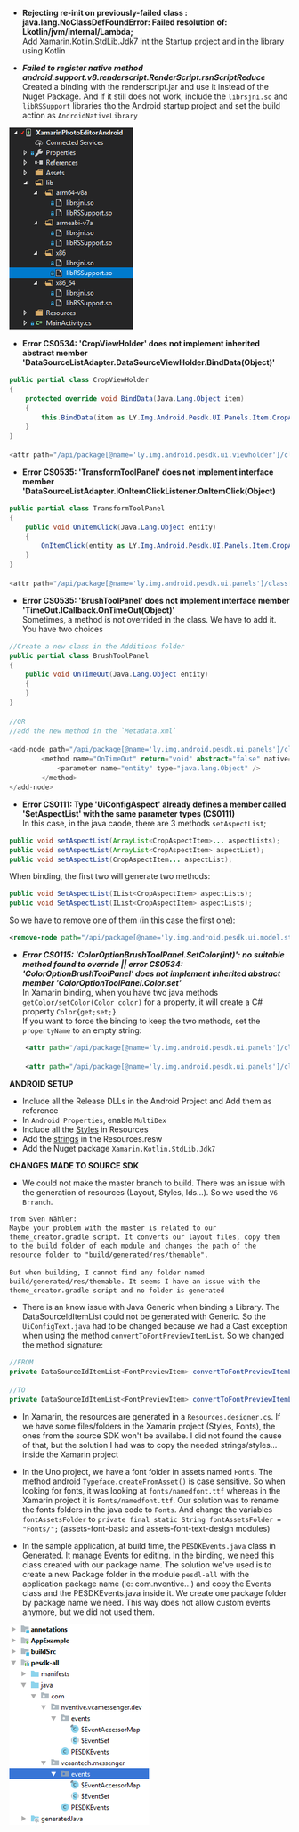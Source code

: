 - **Rejecting re-init on previously-failed class : java.lang.NoClassDefFoundError: Failed resolution of: Lkotlin/jvm/internal/Lambda;**   
Add Xamarin.Kotlin.StdLib.Jdk7 int the Startup project and in the library using Kotlin

- ***Failed to register native method android.support.v8.renderscript.RenderScript.rsnScriptReduce***
Created a binding with the renderscript.jar and use it instead of the Nuget Package. And if it still does not work, include the `librsjni.so` and 
`libRSSupport`  libraries tho the Android startup project and set the build action as `AndroidNativeLibrary`

![PESDKEvents](RenderscriptLibs.PNG)

- **Error CS0534: 'CropViewHolder' does not implement inherited abstract member 'DataSourceListAdapter.DataSourceViewHolder.BindData(Object)'**
```csharp
public partial class CropViewHolder
{
    protected override void BindData(Java.Lang.Object item)
    {
        this.BindData(item as LY.Img.Android.Pesdk.UI.Panels.Item.CropAspectItem);
    }
}

<attr path="/api/package[@name='ly.img.android.pesdk.ui.viewholder']/class[@name='CropViewHolder']/method[@name='bindData']/parameter[1]" name="type">java.lang.Object</attr>

```

- **Error CS0535: 'TransformToolPanel' does not implement interface member 'DataSourceListAdapter.IOnItemClickListener.OnItemClick(Object)**
```csharp
public partial class TransformToolPanel
{
    public void OnItemClick(Java.Lang.Object entity)
    {
        OnItemClick(entity as LY.Img.Android.Pesdk.UI.Panels.Item.CropAspectItem); 
    }
}

<attr path="/api/package[@name='ly.img.android.pesdk.ui.panels']/class[@name='TransformToolPanel']/method[@name='onItemClick']/parameter[1]" name="type">java.lang.Object</attr>

```

- **Error CS0535: 'BrushToolPanel' does not implement interface member 'TimeOut.ICallback.OnTimeOut(Object)'**   
Sometimes, a method is not overrided in the class. We have to add it. You have two choices
```csharp
//Create a new class in the Additions folder
public partial class BrushToolPanel
{
    public void OnTimeOut(Java.Lang.Object entity)
    {
    }
}

//OR
//add the new method in the `Metadata.xml`

<add-node path="/api/package[@name='ly.img.android.pesdk.ui.panels']/class[@name='BrushToolPanel']">
        <method name="OnTimeOut" return="void" abstract="false" native="false" synchronized="false" static="false" final="false" deprecated="not deprecated" visibility="public">
            <parameter name="entity" type="java.lang.Object" />
        </method>
</add-node>
```

- **Error CS0111: Type 'UiConfigAspect' already defines a member called 'SetAspectList' with the same parameter types (CS0111)**   
In this case, in the java caode, there are 3 methods `setAspectList`;
```java
public void setAspectList(ArrayList<CropAspectItem>... aspectLists);
public void setAspectList(ArrayList<CropAspectItem> aspectList);
public void setAspectList(CropAspectItem... aspectList);
```

When binding, the first two will generate two methods:
```csharp
public void SetAspectList(IList<CropAspectItem> aspectLists);
public void SetAspectList(IList<CropAspectItem> aspectLists);
```
So we have to remove one of them (in this case the first one):
```xml
<remove-node path="/api/package[@name='ly.img.android.pesdk.ui.model.state']/class[@name='UiConfigAspect']/method[@name='setAspectList' and count(parameter)=1 and parameter[1][@type='java.util.ArrayList&lt;ly.img.android.pesdk.ui.panels.item.CropAspectItem&gt;...']]"/>
```

- ***Error CS0115: 'ColorOptionBrushToolPanel.SetColor(int)': no suitable method found to override || error CS0534: 'ColorOptionBrushToolPanel' does not implement inherited abstract member 'ColorOptionToolPanel.Color.set'***   
In Xamarin binding, when you have two java methods `getColor/setColor(Color color)` for a property, it will create a C# property `Color{get;set;}`   
If you want to force the binding to keep the two methods, set the `propertyName` to an empty string:
```xml 
    <attr path="/api/package[@name='ly.img.android.pesdk.ui.panels']/class[@name='ColorOptionToolPanel']/method[@name='setColor' and count(parameter)=1 and parameter[1][@type='int']]" name="propertyName"></attr>

    <attr path="/api/package[@name='ly.img.android.pesdk.ui.panels']/class[@name='ColorOptionToolPanel']/method[@name='getColor' and count(parameter)=0]" name= "propertyName"></attr>
```


**ANDROID SETUP**   

- Include all the Release DLLs in the Android Project and Add them as reference
- In `Android Properties`, enable `MultiDex`
- Include all the [Styles](styles.xml) in Resources
- Add the [strings](strings.xml) in the Resources.resw
- Add the Nuget package `Xamarin.Kotlin.StdLib.Jdk7`


**CHANGES MADE TO SOURCE SDK**   

- We could not make the master branch to build. There was an issue with the generation of resources (Layout, Styles, Ids...). So we used the `V6 Brranch`. 
```
from Sven Nähler:
Maybe your problem with the master is related to our theme_creator.gradle script. It converts our layout files, copy them to the build folder of each module and changes the path of the resource folder to "build/generated/res/themable".

But when building, I cannot find any folder named build/generated/res/themable. It seems I have an issue with the theme_creator.gradle script and no folder is generated
```

- There is an know issue with Java Generic when binding a Library. 
The DataSourceIdItemList could not be generated with Generic. So the `UiConfigText.java` had to be changed because we had a Cast exception when using the method `convertToFontPreviewItemList`. So we changed the method signature:
```java
//FROM 
private DataSourceIdItemList<FontPreviewItem> convertToFontPreviewItemList(DataSourceIdItemList<FontItem> fontItems, DataSourceIdItemList<FontPreviewItem> fontPreviewItems);

//TO
private DataSourceIdItemList<FontPreviewItem> convertToFontPreviewItemList(ArrayList<FontItem> fontItems, DataSourceIdItemList<FontPreviewItem> fontPreviewItems) 
``` 

- In Xamarin, the resources are generated in a `Resources.designer.cs`. If we have some files/folders in the Xamarin project (Styles, Fonts), the ones from the source SDK won't be availabe. I did not found the cause of that, but the solution I had was to copy the needed strings/styles... inside the Xamarin project

- In the Uno project, we have a font folder in assets named `Fonts`. The method android `Typeface.createFromAsset()` is case sensitive. So when looking for fonts, it was looking at `fonts/namedfont.ttf` whereas in the Xamarin project it is `Fonts/namedfont.ttf`. Our solution was to rename the fonts folders in the java code to `Fonts`. And change the variables `fontAssetsFolder` to `private final static String fontAssetsFolder = "Fonts/";` (assets-font-basic and assets-font-text-design modules)

- In the sample application, at build time, the `PESDKEvents.java` class in Generated. It manage Events for editing. In the binding, we need this class created with our package name. The solution we've used is to create a new Package folder in the module `pesdl-all` with the application package name (ie: com.nventive...) and copy the Events class and the PESDKEvents.java inside it. We create one package folder by package name we need. This way does not allow custom events anymore, but we did not used them.

![PESDKEvents](PESDKEvents.png) 



